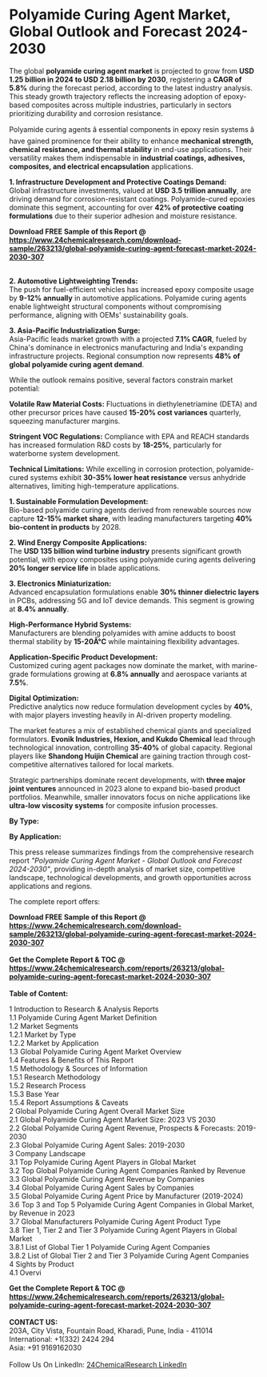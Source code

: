 <h1>Polyamide Curing Agent Market, Global Outlook and Forecast 2024-2030</h1><p>The global <strong>polyamide curing agent market</strong> is projected to grow from <strong>USD 1.25 billion in 2024 to USD 2.18 billion by 2030</strong>, registering a <strong>CAGR of 5.8%</strong> during the forecast period, according to the latest industry analysis. This steady growth trajectory reflects the increasing adoption of epoxy-based composites across multiple industries, particularly in sectors prioritizing durability and corrosion resistance.</p><p>Polyamide curing agents â essential components in epoxy resin systems â have gained prominence for their ability to enhance <strong>mechanical strength, chemical resistance, and thermal stability</strong> in end-use applications. Their versatility makes them indispensable in <strong>industrial coatings, adhesives, composites, and electrical encapsulation</strong> applications.</p><p><strong>1. Infrastructure Development and Protective Coatings Demand:</strong><br>
Global infrastructure investments, valued at <strong>USD 3.5 trillion annually</strong>, are driving demand for corrosion-resistant coatings. Polyamide-cured epoxies dominate this segment, accounting for over <strong>42% of protective coating formulations</strong> due to their superior adhesion and moisture resistance.</p><div><b>Download FREE Sample of this Report @ 
            <a href="https://www.24chemicalresearch.com/download-sample/263213/global-polyamide-curing-agent-forecast-market-2024-2030-307">
            https://www.24chemicalresearch.com/download-sample/263213/global-polyamide-curing-agent-forecast-market-2024-2030-307</a></b></div><br><p><strong>2. Automotive Lightweighting Trends:</strong><br>
The push for fuel-efficient vehicles has increased epoxy composite usage by <strong>9-12% annually</strong> in automotive applications. Polyamide curing agents enable lightweight structural components without compromising performance, aligning with OEMs' sustainability goals.</p><p><strong>3. Asia-Pacific Industrialization Surge:</strong><br>
Asia-Pacific leads market growth with a projected <strong>7.1% CAGR</strong>, fueled by China's dominance in electronics manufacturing and India's expanding infrastructure projects. Regional consumption now represents <strong>48% of global polyamide curing agent demand</strong>.</p><p>While the outlook remains positive, several factors constrain market potential:</p><p><strong>Volatile Raw Material Costs:</strong> Fluctuations in diethylenetriamine (DETA) and other precursor prices have caused <strong>15-20% cost variances</strong> quarterly, squeezing manufacturer margins.</p><p><strong>Stringent VOC Regulations:</strong> Compliance with EPA and REACH standards has increased formulation R&amp;D costs by <strong>18-25%</strong>, particularly for waterborne system development.</p><p><strong>Technical Limitations:</strong> While excelling in corrosion protection, polyamide-cured systems exhibit <strong>30-35% lower heat resistance</strong> versus anhydride alternatives, limiting high-temperature applications.</p><p><strong>1. Sustainable Formulation Development:</strong><br>
Bio-based polyamide curing agents derived from renewable sources now capture <strong>12-15% market share</strong>, with leading manufacturers targeting <strong>40% bio-content in products</strong> by 2028.</p><p><strong>2. Wind Energy Composite Applications:</strong><br>
The <strong>USD 135 billion wind turbine industry</strong> presents significant growth potential, with epoxy composites using polyamide curing agents delivering <strong>20% longer service life</strong> in blade applications.</p><p><strong>3. Electronics Miniaturization:</strong><br>
Advanced encapsulation formulations enable <strong>30% thinner dielectric layers</strong> in PCBs, addressing 5G and IoT device demands. This segment is growing at <strong>8.4% annually</strong>.</p><p><strong>High-Performance Hybrid Systems:</strong><br>
    Manufacturers are blending polyamides with amine adducts to boost thermal stability by <strong>15-20Â°C</strong> while maintaining flexibility advantages.</p><p><strong>Application-Specific Product Development:</strong><br>
    Customized curing agent packages now dominate the market, with marine-grade formulations growing at <strong>6.8% annually</strong> and aerospace variants at <strong>7.5%</strong>.</p><p><strong>Digital Optimization:</strong><br>
    Predictive analytics now reduce formulation development cycles by <strong>40%</strong>, with major players investing heavily in AI-driven property modeling.</p><p>The market features a mix of established chemical giants and specialized formulators. <strong>Evonik Industries, Hexion, and Kukdo Chemical</strong> lead through technological innovation, controlling <strong>35-40%</strong> of global capacity. Regional players like <strong>Shandong Huijin Chemical</strong> are gaining traction through cost-competitive alternatives tailored for local markets.</p><p>Strategic partnerships dominate recent developments, with <strong>three major joint ventures</strong> announced in 2023 alone to expand bio-based product portfolios. Meanwhile, smaller innovators focus on niche applications like <strong>ultra-low viscosity systems</strong> for composite infusion processes.</p><p><strong>By Type:</strong></p><p><strong>By Application:</strong></p><p>This press release summarizes findings from the comprehensive research report <em>"Polyamide Curing Agent Market - Global Outlook and Forecast 2024-2030"</em>, providing in-depth analysis of market size, competitive landscape, technological developments, and growth opportunities across applications and regions.</p><p>The complete report offers:
</p><div><b>Download FREE Sample of this Report @ 
            <a href="https://www.24chemicalresearch.com/download-sample/263213/global-polyamide-curing-agent-forecast-market-2024-2030-307">
            https://www.24chemicalresearch.com/download-sample/263213/global-polyamide-curing-agent-forecast-market-2024-2030-307</a></b></div><br><div><b>Get the Complete Report & TOC @ 
            <a href="https://www.24chemicalresearch.com/reports/263213/global-polyamide-curing-agent-forecast-market-2024-2030-307">
            https://www.24chemicalresearch.com/reports/263213/global-polyamide-curing-agent-forecast-market-2024-2030-307</a></b></div><br>
            <b>Table of Content:</b><p>1 Introduction to Research & Analysis Reports<br />
    1.1 Polyamide Curing Agent Market Definition<br />
    1.2 Market Segments<br />
        1.2.1 Market by Type<br />
        1.2.2 Market by Application<br />
    1.3 Global Polyamide Curing Agent Market Overview<br />
    1.4 Features & Benefits of This Report<br />
    1.5 Methodology & Sources of Information<br />
        1.5.1 Research Methodology<br />
        1.5.2 Research Process<br />
        1.5.3 Base Year<br />
        1.5.4 Report Assumptions & Caveats<br />
2 Global Polyamide Curing Agent Overall Market Size<br />
    2.1 Global Polyamide Curing Agent Market Size: 2023 VS 2030<br />
    2.2 Global Polyamide Curing Agent Revenue, Prospects & Forecasts: 2019-2030<br />
    2.3 Global Polyamide Curing Agent Sales: 2019-2030<br />
3 Company Landscape<br />
    3.1 Top Polyamide Curing Agent Players in Global Market<br />
    3.2 Top Global Polyamide Curing Agent Companies Ranked by Revenue<br />
    3.3 Global Polyamide Curing Agent Revenue by Companies<br />
    3.4 Global Polyamide Curing Agent Sales by Companies<br />
    3.5 Global Polyamide Curing Agent Price by Manufacturer (2019-2024)<br />
    3.6 Top 3 and Top 5 Polyamide Curing Agent Companies in Global Market, by Revenue in 2023<br />
    3.7 Global Manufacturers Polyamide Curing Agent Product Type<br />
    3.8 Tier 1, Tier 2 and Tier 3 Polyamide Curing Agent Players in Global Market<br />
        3.8.1 List of Global Tier 1 Polyamide Curing Agent Companies<br />
        3.8.2 List of Global Tier 2 and Tier 3 Polyamide Curing Agent Companies<br />
4 Sights by Product<br />
    4.1 Overvi</p><div><b>Get the Complete Report & TOC @ 
            <a href="https://www.24chemicalresearch.com/reports/263213/global-polyamide-curing-agent-forecast-market-2024-2030-307">
            https://www.24chemicalresearch.com/reports/263213/global-polyamide-curing-agent-forecast-market-2024-2030-307</a></b></div><br><b>CONTACT US:</b><br>
            203A, City Vista, Fountain Road, Kharadi, Pune, India - 411014<br>
            International: +1(332) 2424 294<br>
            Asia: +91 9169162030 <br><br>
            Follow Us On LinkedIn: <a href="https://www.linkedin.com/company/24chemicalresearch/">24ChemicalResearch LinkedIn</a>